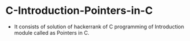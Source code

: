 # C-Introduction-Pointers-in-C
- It consists of solution of hackerrank of C programming of Introduction module called as Pointers in C.

